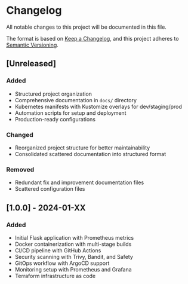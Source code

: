 # Changelog

All notable changes to this project will be documented in this file.

The format is based on [Keep a Changelog](https://keepachangelog.com/en/1.0.0/),
and this project adheres to [Semantic Versioning](https://semver.org/spec/v2.0.0.html).

## [Unreleased]

### Added
- Structured project organization
- Comprehensive documentation in `docs/` directory
- Kubernetes manifests with Kustomize overlays for dev/staging/prod
- Automation scripts for setup and deployment
- Production-ready configurations

### Changed
- Reorganized project structure for better maintainability
- Consolidated scattered documentation into structured format

### Removed
- Redundant fix and improvement documentation files
- Scattered configuration files

## [1.0.0] - 2024-01-XX

### Added
- Initial Flask application with Prometheus metrics
- Docker containerization with multi-stage builds
- CI/CD pipeline with GitHub Actions
- Security scanning with Trivy, Bandit, and Safety
- GitOps workflow with ArgoCD support
- Monitoring setup with Prometheus and Grafana
- Terraform infrastructure as code 